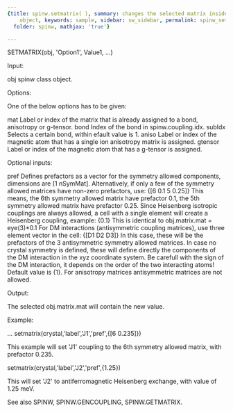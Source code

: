 ```yaml
---
{title: spinw.setmatrix( ), summary: changes the selected matrix inside the spinw
    object, keywords: sample, sidebar: sw_sidebar, permalink: spinw_setmatrix.html,
  folder: spinw, mathjax: 'true'}

---
```

 
SETMATRIX(obj, 'Option1', Value1, ...)
 
Input:
 
obj           spinw class object.
 
Options:
 
One of the below options has to be given:
 
mat           Label or index of the matrix that is already assigned to
              a bond, anisotropy or g-tensor.
bond          Index of the bond in spinw.coupling.idx.
subIdx        Selects a certain bond, within efault value is 1.
aniso         Label or index of the magnetic atom that has a single ion
              anisotropy matrix is assigned.
gtensor       Label or index of the magnetic atom that has a g-tensor is 
              assigned.
 
Optional inputs:
 
pref      Defines prefactors as a vector for the symmetry allowed
          components, dimensions are [1 nSymMat]. Alternatively, if only
          a few of the symmetry allowed matrices have non-zero
          prefactors, use:
              {[6 0.1 5 0.25]}
          This means, the 6th symmetry allowed matrix have prefactor 0.1,
          the 5th symmetry allowed matrix have prefactor 0.25. Since
          Heisenberg isotropic couplings are always allowed, a cell with
          a single element will create a Heisenberg coupling, example:
              {0.1}
          This is identical to obj.matrix.mat = eye(3)*0.1
          For DM interactions (antisymmetric coupling matrices), use
          three element vector in the cell:
              {[D1 D2 D3]}
          In this case, these will be the prefactors of the 3
          antisymmetric symmetry allowed matrices. In case no crystal
          symmetry is defined, these will define directly the components
          of the  DM interaction in the xyz coordinate system. Be
          carefull with the sign of the DM interaction, it depends on the
          order of the two interacting atoms! Default value is {1}.
          For anisotropy matrices antisymmetric matrices are not allowed.
 
Output:
 
The selected obj.matrix.mat will contain the new value.
 
Example:
 
...
setmatrix(crystal,'label','J1','pref',{[6 0.235]})
 
This example will set 'J1' coupling to the 6th symmetry allowed matrix,
with prefactor 0.235.
 
setmatrix(crystal,'label','J2','pref',{1.25})
 
This will set 'J2' to antiferromagnetic Heisenberg exchange, with value
of 1.25 meV.
 
See also SPINW, SPINW.GENCOUPLING, SPINW.GETMATRIX.
 

